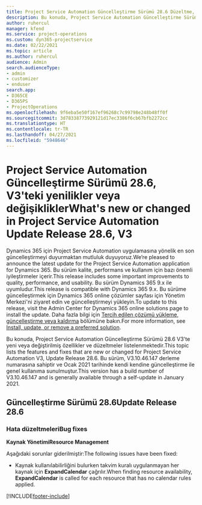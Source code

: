 ```yaml
---
title: Project Service Automation Güncelleştirme Sürümü 28.6 Düzeltme, V3'teki yenilikler veya değişiklikler
description: Bu konuda, Project Service Automation Güncelleştirme Sürümü 28.6 Düzeltme, V3'te yeni veya değiştirilmiş özellikler ve düzeltmeler listelenmektedir.
author: ruhercul
manager: kfend
ms.service: project-operations
ms.custom: dyn365-projectservice
ms.date: 02/22/2021
ms.topic: article
ms.author: ruhercul
audience: Admin
search.audienceType:
- admin
- customizer
- enduser
search.app:
- D365CE
- D365PS
- ProjectOperations
ms.openlocfilehash: 9f6eba5e50f167ef96268c7c99798e248b48ff0f
ms.sourcegitcommit: 3d78338773929121d17ec3386f6cb67bfb2272cc
ms.translationtype: HT
ms.contentlocale: tr-TR
ms.lasthandoff: 04/27/2021
ms.locfileid: "5948646"
---
```

# <a name="whats-new-or-changed-in-project-service-automation-update-release-286-v3"></a><span data-ttu-id="8ed40-103">Project Service Automation Güncelleştirme Sürümü 28.6, V3'teki yenilikler veya değişiklikler</span><span class="sxs-lookup"><span data-stu-id="8ed40-103">What's new or changed in Project Service Automation Update Release 28.6, V3</span></span>

<span data-ttu-id="8ed40-104">Dynamics 365 için Project Service Automation uygulamasına yönelik en son güncelleştirmeyi duyurmaktan mutluluk duyuyoruz.</span><span class="sxs-lookup"><span data-stu-id="8ed40-104">We’re pleased to announce the latest update for the Project Service Automation application for Dynamics 365.</span></span> <span data-ttu-id="8ed40-105">Bu sürüm kalite, performans ve kullanım için bazı önemli iyileştirmeler içerir.</span><span class="sxs-lookup"><span data-stu-id="8ed40-105">This release includes some important improvements to quality, performance, and usability.</span></span> <span data-ttu-id="8ed40-106">Bu sürüm Dynamics 365 9.x ile uyumludur.</span><span class="sxs-lookup"><span data-stu-id="8ed40-106">This release is compatible with Dynamics 365 9.x.</span></span> <span data-ttu-id="8ed40-107">Bu sürüme güncelleştirmek için Dynamics 365 online çözümler sayfası için Yönetim Merkezi'ni ziyaret edin ve güncelleştirmeyi yükleyin.</span><span class="sxs-lookup"><span data-stu-id="8ed40-107">To update to this release, visit the Admin Center for Dynamics 365 online solutions page to install the update.</span></span> <span data-ttu-id="8ed40-108">Daha fazla bilgi için [Tercih edilen çözümü yükleme, güncelleştirme veya kaldırma](/power-platform/admin/install-remove-preferred-solution) bölümüne bakın.</span><span class="sxs-lookup"><span data-stu-id="8ed40-108">For more information, see [Install, update, or remove a preferred solution](/power-platform/admin/install-remove-preferred-solution).</span></span>

<span data-ttu-id="8ed40-109">Bu konuda, Project Service Automation Güncelleştirme Sürümü 28.6 V3'te yeni veya değiştirilmiş özellikler ve düzeltmeler listelenmektedir.</span><span class="sxs-lookup"><span data-stu-id="8ed40-109">This topic lists the features and fixes that are new or changed for Project Service Automation V3, Update Release 28.6.</span></span> <span data-ttu-id="8ed40-110">Bu sürüm, V3.10.46.147 derleme numarasına sahiptir ve Ocak 2021 tarihinde kendi kendine güncelleştirme ile genel kullanıma sunulmuştur.</span><span class="sxs-lookup"><span data-stu-id="8ed40-110">This version has a build number of V3.10.46.147 and is generally available through a self-update in January 2021.</span></span>

## <a name="update-release-286"></a><span data-ttu-id="8ed40-111">Güncelleştirme Sürümü 28.6</span><span class="sxs-lookup"><span data-stu-id="8ed40-111">Update Release 28.6</span></span>

### <a name="bug-fixes"></a><span data-ttu-id="8ed40-112">Hata düzeltmeleri</span><span class="sxs-lookup"><span data-stu-id="8ed40-112">Bug fixes</span></span>


<span data-ttu-id="8ed40-113">**Kaynak Yönetimi**</span><span class="sxs-lookup"><span data-stu-id="8ed40-113">**Resource Management**</span></span>

<span data-ttu-id="8ed40-114">Aşağıdaki sorunlar giderilmiştir:</span><span class="sxs-lookup"><span data-stu-id="8ed40-114">The following issues have been fixed:</span></span>

- <span data-ttu-id="8ed40-115">Kaynak kullanılabilirliğini bulurken takvim kuralı uygulanmayan her kaynak için **ExpandCalendar** çağrılır.</span><span class="sxs-lookup"><span data-stu-id="8ed40-115">When finding resource availability, **ExpandCalendar** is called for each resource that has no calendar rules applied.</span></span>


[!INCLUDE[footer-include](../includes/footer-banner.md)]